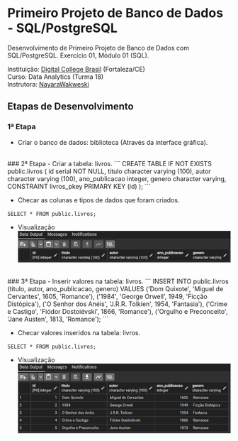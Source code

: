 # Primeiro Projeto de Banco de Dados - SQL/PostgreSQL

Desenvolvimento de Primeiro Projeto de Banco de Dados com SQL/PostgreSQL. Exercício 01, Módulo 01 (SQL). 

Instituição: [Digital College Brasil](https://digitalcollege.com.br/) (Fortaleza/CE) <br>
Curso: Data Analytics (Turma 18) <br>
Instrutora: [NayaraWakweski](https://github.com/NayaraWakewski) <br>

## Etapas de Desenvolvimento

### 1ª Etapa
- Criar o banco de dados: biblioteca (Através da interface gráfica).

<br>
### 2ª Etapa
- Criar a tabela: livros.
```
CREATE TABLE IF NOT EXISTS public.livros (
    id serial NOT NULL,
    titulo character varying (100),
    autor character varying (100),
    ano_publicacao integer,
    genero character varying,
    CONSTRAINT livros_pkey PRIMARY KEY (id)
);    
```

- Checar as colunas e tipos de dados que foram criados.
```
SELECT * FROM public.livros;
```

- Visualização <br>
![screenshot](image-01.png)

<br>
### 3ª Etapa
- Inserir valores na tabela: livros.
```
INSERT INTO public.livros (titulo, autor, ano_publicacao, genero) VALUES 
    ('Dom Quixote', 'Miguel de Cervantes', 1605, 'Romance'),
    ('1984', 'George Orwell', 1949, 'Ficção Distópica'),
    ('O Senhor dos Anéis', 'J.R.R. Tolkien', 1954, 'Fantasia'),
    ('Crime e Castigo', 'Fiódor Dostoiévski', 1866, 'Romance'),
    ('Orgulho e Preconceito', 'Jane Austen', 1813, 'Romance');
```

- Checar valores inseridos na tabela: livros.
```
SELECT * FROM public.livros;
```

- Visualização <br>
![screenshot](image-02.png)